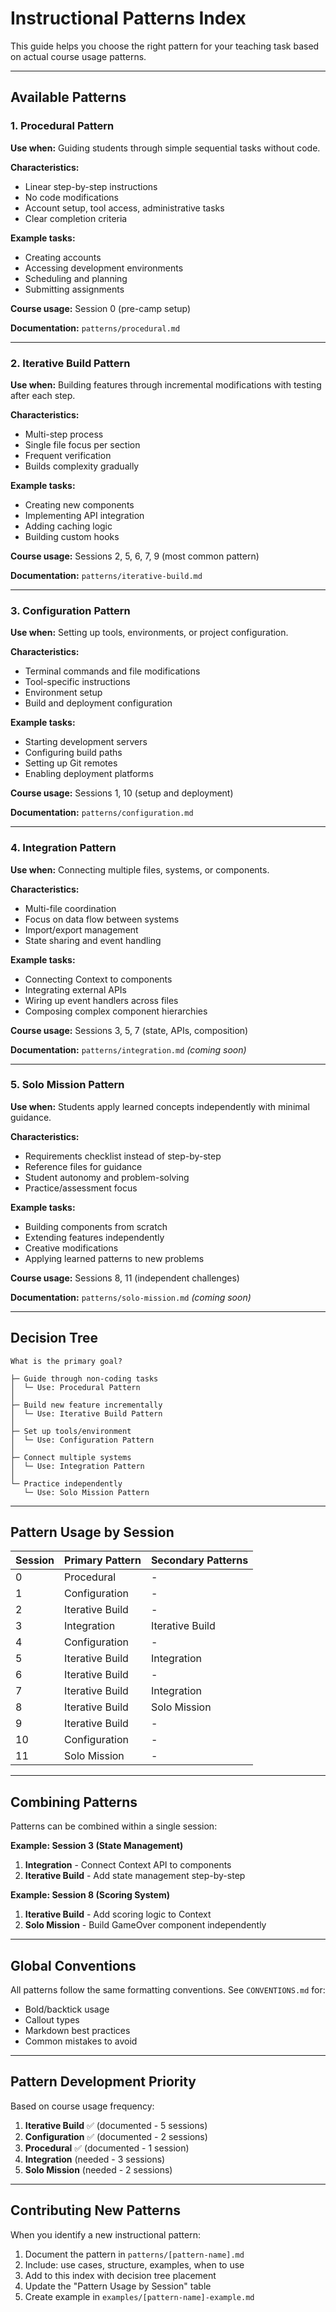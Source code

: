 # Instructional Patterns Index

This guide helps you choose the right pattern for your teaching task based on actual course usage patterns.

---

## Available Patterns

### 1. Procedural Pattern

**Use when:** Guiding students through simple sequential tasks without code.

**Characteristics:**
- Linear step-by-step instructions
- No code modifications
- Account setup, tool access, administrative tasks
- Clear completion criteria

**Example tasks:**
- Creating accounts
- Accessing development environments
- Scheduling and planning
- Submitting assignments

**Course usage:** Session 0 (pre-camp setup)

**Documentation:** `patterns/procedural.md`

---

### 2. Iterative Build Pattern

**Use when:** Building features through incremental modifications with testing after each step.

**Characteristics:**
- Multi-step process
- Single file focus per section
- Frequent verification
- Builds complexity gradually

**Example tasks:**
- Creating new components
- Implementing API integration
- Adding caching logic
- Building custom hooks

**Course usage:** Sessions 2, 5, 6, 7, 9 (most common pattern)

**Documentation:** `patterns/iterative-build.md`

---

### 3. Configuration Pattern

**Use when:** Setting up tools, environments, or project configuration.

**Characteristics:**
- Terminal commands and file modifications
- Tool-specific instructions
- Environment setup
- Build and deployment configuration

**Example tasks:**
- Starting development servers
- Configuring build paths
- Setting up Git remotes
- Enabling deployment platforms

**Course usage:** Sessions 1, 10 (setup and deployment)

**Documentation:** `patterns/configuration.md`

---

### 4. Integration Pattern

**Use when:** Connecting multiple files, systems, or components.

**Characteristics:**
- Multi-file coordination
- Focus on data flow between systems
- Import/export management
- State sharing and event handling

**Example tasks:**
- Connecting Context to components
- Integrating external APIs
- Wiring up event handlers across files
- Composing complex component hierarchies

**Course usage:** Sessions 3, 5, 7 (state, APIs, composition)

**Documentation:** `patterns/integration.md` *(coming soon)*

---

### 5. Solo Mission Pattern

**Use when:** Students apply learned concepts independently with minimal guidance.

**Characteristics:**
- Requirements checklist instead of step-by-step
- Reference files for guidance
- Student autonomy and problem-solving
- Practice/assessment focus

**Example tasks:**
- Building components from scratch
- Extending features independently
- Creative modifications
- Applying learned patterns to new problems

**Course usage:** Sessions 8, 11 (independent challenges)

**Documentation:** `patterns/solo-mission.md` *(coming soon)*

---

## Decision Tree

```
What is the primary goal?

├─ Guide through non-coding tasks
│  └─ Use: Procedural Pattern
│
├─ Build new feature incrementally
│  └─ Use: Iterative Build Pattern
│
├─ Set up tools/environment
│  └─ Use: Configuration Pattern
│
├─ Connect multiple systems
│  └─ Use: Integration Pattern
│
└─ Practice independently
   └─ Use: Solo Mission Pattern
```

---

## Pattern Usage by Session

| Session | Primary Pattern | Secondary Patterns |
|---------|----------------|-------------------|
| 0 | Procedural | - |
| 1 | Configuration | - |
| 2 | Iterative Build | - |
| 3 | Integration | Iterative Build |
| 4 | Configuration | - |
| 5 | Iterative Build | Integration |
| 6 | Iterative Build | - |
| 7 | Iterative Build | Integration |
| 8 | Iterative Build | Solo Mission |
| 9 | Iterative Build | - |
| 10 | Configuration | - |
| 11 | Solo Mission | - |

---

## Combining Patterns

Patterns can be combined within a single session:

**Example: Session 3 (State Management)**
1. **Integration** - Connect Context API to components
2. **Iterative Build** - Add state management step-by-step

**Example: Session 8 (Scoring System)**
1. **Iterative Build** - Add scoring logic to Context
2. **Solo Mission** - Build GameOver component independently

---

## Global Conventions

All patterns follow the same formatting conventions. See `CONVENTIONS.md` for:
- Bold/backtick usage
- Callout types
- Markdown best practices
- Common mistakes to avoid

---

## Pattern Development Priority

Based on course usage frequency:

1. **Iterative Build** ✅ (documented - 5 sessions)
2. **Configuration** ✅ (documented - 2 sessions)
3. **Procedural** ✅ (documented - 1 session)
4. **Integration** (needed - 3 sessions)
5. **Solo Mission** (needed - 2 sessions)

---

## Contributing New Patterns

When you identify a new instructional pattern:

1. Document the pattern in `patterns/[pattern-name].md`
2. Include: use cases, structure, examples, when to use
3. Add to this index with decision tree placement
4. Update the "Pattern Usage by Session" table
5. Create example in `examples/[pattern-name]-example.md`
